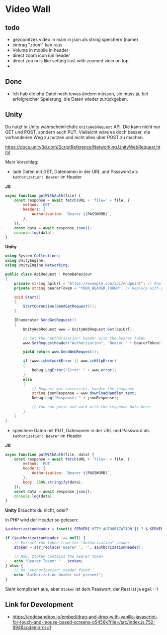 # Video Wall

## todo

- gezoomtzes video in main in json als string speichern (name) 
- eintrag "zoom" kan raus
- Volume in mobile in header
- direct zoom icon iun header
- direct zoo m is like setting liust with zoomed vieio on top
- 

## Done
- Ich hab die php Datei noch tewas ändern müssen, sie muss ja, bei erfolgreicher Speierung, die Daten wieder zurückgeben.

## Unity
Du nutzt in Unity wahrscheinlichdie `UnityWebRequest` API. Die kann nicht nur GET und POST, sondern auch PUT.
Vielleicht wäre es doch besser, die vorhandenen Weg zu nutzen und nicht alles über POST zu machen.

https://docs.unity3d.com/ScriptReference/Networking.UnityWebRequest.html

Mein Vorschlag: 

- lade Daten mit GET, Datenamen in der URL und Password als `Authorization: Bearer` im Header

**JS**
```javascript
async function getWithAuth(file) {
    const response = await fetch(URL + 'file=' + file, {
        method: 'GET',
        headers: {
            Authorization: `Bearer ${PASSWORD}`,
        },
    });
    const data = await response.json();
    console.log(data);
}
```



**Unity**
```csharp
using System.Collections;
using UnityEngine;
using UnityEngine.Networking;

public class ApiRequest : MonoBehaviour
{
    private string apiUrl = "https://example.com/api/endpoint"; // Replace with your API URL
    private string bearerToken = "YOUR_BEARER_TOKEN"; // Replace with your actual bearer token

    void Start()
    {
        StartCoroutine(SendGetRequest());
    }

    IEnumerator SendGetRequest()
    {
        UnityWebRequest www = UnityWebRequest.Get(apiUrl);

        // Set the "Authorization" header with the bearer token
        www.SetRequestHeader("Authorization", "Bearer " + bearerToken);

        yield return www.SendWebRequest();

        if (www.isNetworkError || www.isHttpError)
        {
            Debug.LogError("Error: " + www.error);
        }
        else
        {
            // Request was successful, handle the response
            string jsonResponse = www.downloadHandler.text;
            Debug.Log("Response: " + jsonResponse);

            // You can parse and work with the response data here
        }
    }
}
```

- speichere Daten mit PUT, Datenamen in der URL und Password als `Authorization: Bearer` im Header

**JS**
```javascript
async function putWithAuth(file, data) {
    const response = await fetch(URL + 'file=' + file, {
        method: 'PUT',
        headers: {
            Authorization: `Bearer ${PASSWORD}`,
        },
        body: JSON.stringify(data),
    });
    const data = await response.json();
    console.log(data);
}
```

**Unity**
Brauchts du nicht, oder? 


In PHP wird der Header so gelesen:
```php
$authorizationHeader = isset($_SERVER['HTTP_AUTHORIZATION']) ? $_SERVER['HTTP_AUTHORIZATION'] : (isset($_SERVER['REDIRECT_HTTP_AUTHORIZATION']) ? $_SERVER['REDIRECT_HTTP_AUTHORIZATION'] : null);

if ($authorizationHeader !== null) {
    // Extract the token from the "Authorization" header
    $token = str_replace('Bearer ', '', $authorizationHeader);

    // Now, $token contains the bearer token
    echo "Bearer Token: " . $token;
} else {
    // No "Authorization" header found
    echo "Authorization header not present";
}
```

Sieht kompliziert aus, aber `$token` ist dein Passwort, der Rest ist ja egal. :-)


## Link for Development
- https://codesandbox.io/embed/drag-and-drop-with-vanilla-javascript-for-touch-and-mouse-based-screens-o5456k?file=/src/index.js:752-894&codemirror=1